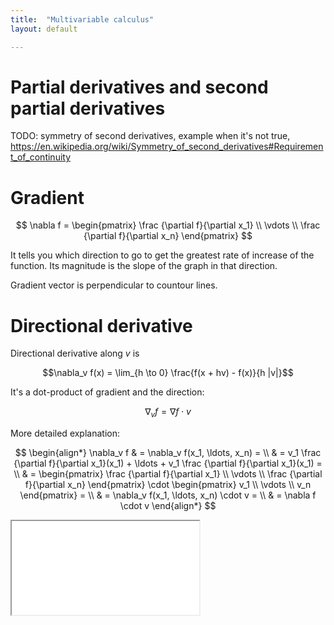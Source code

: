```yaml
---
title:  "Multivariable calculus"
layout: default

---
```


# Partial derivatives and second partial derivatives

TODO: symmetry of second derivatives, example when it's not true, <https://en.wikipedia.org/wiki/Symmetry_of_second_derivatives#Requirement_of_continuity>

# Gradient

$$
\nabla f = 
\begin{pmatrix}
\frac {\partial f}{\partial x_1} \\
\vdots \\
\frac {\partial f}{\partial x_n}
\end{pmatrix}
$$

It tells you which direction to go to get the greatest rate of increase of the function.
Its magnitude is the slope of the graph in that direction.

Gradient vector is perpendicular to countour lines.

# Directional derivative

Directional derivative along $v$ is

$$\nabla_v f(x) = \lim_{h \to 0} \frac{f(x + hv) - f(x)}{h |v|}$$

It's a dot-product of gradient and the direction:

$$\nabla_v f = \nabla f \cdot v$$

More detailed explanation:

$$
\begin{align*}
\nabla_v f & = \nabla_v f(x_1, \ldots, x_n) = \\ 
& = v_1 \frac {\partial f}{\partial x_1}(x_1) + \ldots + v_1 \frac {\partial f}{\partial x_1}(x_1) = \\
& =
\begin{pmatrix}
\frac {\partial f}{\partial x_1} \\
\vdots \\
\frac {\partial f}{\partial x_n}
\end{pmatrix}
\cdot
\begin{pmatrix}
v_1 \\
\vdots \\
v_n
\end{pmatrix} = \\
& = \nabla_v f(x_1, \ldots, x_n) \cdot v = \\
& = \nabla f \cdot v
\end{align*}
$$

<iframe class="autoresize nodisplay superlearn-iframe" src="{{ site.superlearn_url }}/ht/asdf2?deckname=multivariable calculus -- ">
    <p>Your browser does not support iframes.</p>
</iframe>
